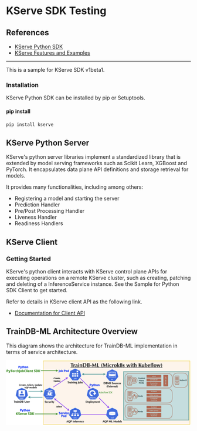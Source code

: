 # KServe SDK Testing

## References

* [KServe Python SDK](https://kserve.github.io/website/0.8/sdk_docs/sdk_doc/)
* [KServe Features and Examples](https://github.com/kserve/kserve/tree/master/docs/samples)

---

This is a sample for KServe SDK v1beta1. 

###  Installation
KServe Python SDK can be installed by pip or Setuptools.


#### pip install

```sh
pip install kserve
```

## KServe Python Server
KServe's python server libraries implement a standardized library that is extended by model serving frameworks such as Scikit Learn, XGBoost and PyTorch. It encapsulates data plane API definitions and storage retrieval for models.

It provides many functionalities, including among others:

* Registering a model and starting the server
* Prediction Handler
* Pre/Post Processing Handler
* Liveness Handler
* Readiness Handlers

## KServe Client

### Getting Started
KServe's python client interacts with KServe control plane APIs for executing operations on a remote KServe cluster, such as creating, patching and deleting of a InferenceService instance. See the Sample for Python SDK Client to get started.

Refer to details in KServe client API as the following link.
* [Documentation for Client API](https://kserve.github.io/website/0.8/sdk_docs/sdk_doc/)

## TrainDB-ML Architecture Overview

This diagram shows the architecture for TrainDB-ML implementation in terms of service architecture.

![](implementation_arch.png)